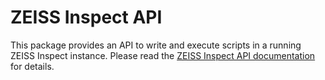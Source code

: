 # ZEISS Inspect API

This package provides an API to write and execute scripts in a running ZEISS Inspect instance.
Please read the [ZEISS Inspect API documentation](https://zeissiqs.github.io/) for details.
